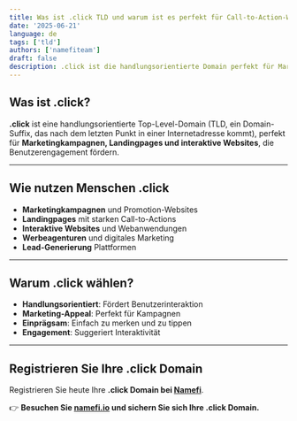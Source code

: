 ```yaml
---
title: Was ist .click TLD und warum ist es perfekt für Call-to-Action-Websites?
date: '2025-06-21'
language: de
tags: ['tld']
authors: ['namefiteam']
draft: false
description: .click ist die handlungsorientierte Domain perfekt für Marketingkampagnen, Landingpages und interaktive Websites.
---
```


## **Was ist .click?**

**.click** ist eine handlungsorientierte Top-Level-Domain (TLD, ein Domain-Suffix, das nach dem letzten Punkt in einer Internetadresse kommt), perfekt für **Marketingkampagnen, Landingpages und interaktive Websites**, die Benutzerengagement fördern.

---

## **Wie nutzen Menschen .click**

* **Marketingkampagnen** und Promotion-Websites
* **Landingpages** mit starken Call-to-Actions
* **Interaktive Websites** und Webanwendungen
* **Werbeagenturen** und digitales Marketing
* **Lead-Generierung** Plattformen

---

## **Warum .click wählen?**

* **Handlungsorientiert**: Fördert Benutzerinteraktion
* **Marketing-Appeal**: Perfekt für Kampagnen
* **Einprägsam**: Einfach zu merken und zu tippen
* **Engagement**: Suggeriert Interaktivität

---

## **Registrieren Sie Ihre .click Domain**

Registrieren Sie heute Ihre **.click Domain bei [Namefi](https://namefi.io)**.

👉 **Besuchen Sie [namefi.io](https://namefi.io) und sichern Sie sich Ihre .click Domain.**